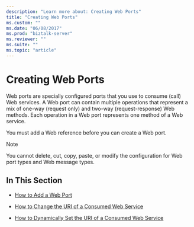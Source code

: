 ```yaml
---
description: "Learn more about: Creating Web Ports"
title: "Creating Web Ports"
ms.custom: ""
ms.date: "06/08/2017"
ms.prod: "biztalk-server"
ms.reviewer: ""
ms.suite: ""
ms.topic: "article"
---
```

# Creating Web Ports
Web ports are specially configured ports that you use to consume (call) Web services. A Web port can contain multiple operations that represent a mix of one-way (request only) and two-way (request-response) Web methods. Each operation in a Web port represents one method of a Web service.  
  
 You must add a Web reference before you can create a Web port.  
  
> [!NOTE]
>  You cannot delete, cut, copy, paste, or modify the configuration for Web port types and Web message types.  
  
## In This Section  
  
-   [How to Add a Web Port](../core/how-to-add-a-web-port.md)  
  
-   [How to Change the URI of a Consumed Web Service](../core/how-to-change-the-uri-of-a-consumed-web-service.md)  
  
-   [How to Dynamically Set the URI of a Consumed Web Service](../core/how-to-dynamically-set-the-uri-of-a-consumed-web-service.md)
